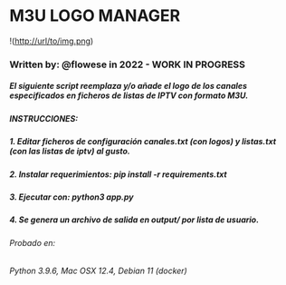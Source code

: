 # M3U LOGO MANAGER
!([http://url/to/img.png](http://89.163.153.39:5100/api/v2/m3umgr/tvlogos/hubi-iptv.png))
### Written by: @flowese in 2022 - WORK IN PROGRESS

##### El siguiente script reemplaza y/o añade el logo de los canales especificados en ficheros de listas de IPTV con formato M3U.

##### INSTRUCCIONES:
##### 1. Editar ficheros de configuración canales.txt (con logos) y listas.txt (con las listas de iptv) al gusto.
##### 2. Instalar requerimientos: pip install -r requirements.txt
##### 3. Ejecutar con: python3 app.py
##### 4. Se genera un archivo de salida en output/ por lista de usuario.

###### Probado en:
###### Python 3.9.6, Mac OSX 12.4, Debian 11 (docker)
